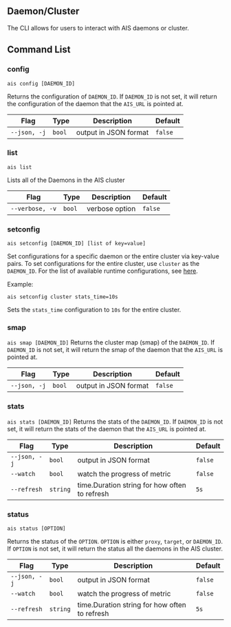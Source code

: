 ## Daemon/Cluster 

The CLI allows for users to interact with AIS daemons or cluster.

## Command List

### config

`ais config [DAEMON_ID]`

Returns the configuration of `DAEMON_ID`. If `DAEMON_ID` is not set, it will return the configuration of the daemon that the `AIS_URL` is pointed at.

| Flag | Type | Description | Default |
| --- | --- | --- | --- |
| `--json, -j` | `bool` | output in JSON format | `false` |

### list

`ais list`

Lists all of the Daemons in the AIS cluster

| Flag | Type | Description | Default |
| --- | --- | --- | --- |
| `--verbose, -v` | `bool` | verbose option | `false` |

### setconfig

`ais setconfig [DAEMON_ID] [list of key=value]`

Set configurations for a specific daemon or the entire cluster via key-value pairs. To set configurations for the entire cluster, use `cluster` as the `DAEMON_ID`. For the list of available runtime configurations, see [here](../../docs/configuration.md#runtime-configuration).

Example:

`ais setconfig cluster stats_time=10s`

Sets the `stats_time` configuration to `10s` for the entire cluster.

### smap

`ais smap [DAEMON_ID]`
Returns the cluster map (smap) of the `DAEMON_ID`. If `DAEMON_ID` is not set, it will return the smap of the daemon that the `AIS_URL` is pointed at.

| Flag | Type | Description | Default |
| --- | --- | --- | --- |
| `--json, -j` | `bool` | output in JSON format | `false` |

### stats

`ais stats [DAEMON_ID]`
Returns the stats of the `DAEMON_ID`. If `DAEMON_ID` is not set, it will return the stats of the daemon that the `AIS_URL` is pointed at.

| Flag | Type | Description | Default |
| --- | --- | --- | --- |
| `--json, -j` | `bool` | output in JSON format | `false` |
| `--watch` | `bool` | watch the progress of metric | `false` |
| `--refresh` | `string` | time.Duration string for how often to refresh | `5s` |

### status

`ais status [OPTION]`

Returns the status of the `OPTION`. `OPTION` is either `proxy`, `target`, or `DAEMON_ID`. If `OPTION` is not set, it will return the status all the daemons in the AIS cluster.

| Flag | Type | Description | Default |
| --- | --- | --- | --- |
| `--json, -j` | `bool` | output in JSON format | `false` |
| `--watch` | `bool` | watch the progress of metric | `false` |
| `--refresh` | `string` | time.Duration string for how often to refresh | `5s` |